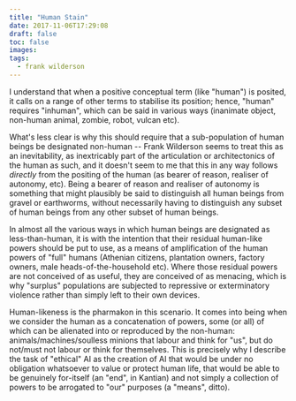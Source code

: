 ```yaml
---
title: "Human Stain"
date: 2017-11-06T17:29:08
draft: false
toc: false
images:
tags: 
  - frank wilderson
---
```

I understand that when a positive conceptual term (like "human") is posited, it calls on a range of other terms to stabilise its position; hence, "human" requires "inhuman", which can be said in various ways (inanimate object, non-human animal, zombie, robot, vulcan etc).

What's less clear is why this should require that a sub-population of human beings be designated non-human -- Frank Wilderson seems to treat this as an inevitability, as inextricably part of the articulation or architectonics of the human as such, and it doesn't seem to me that this in any way follows _directly_ from the positing of the human (as bearer of reason, realiser of autonomy, etc). Being a bearer of reason and realiser of autonomy is something that might plausibly be said to distinguish all human beings from gravel or earthworms, without necessarily having to distinguish any subset of human beings from any other subset of human beings.

In almost all the various ways in which human beings are designated as less-than-human, it is with the intention that their residual human-like powers should be put to use, as a means of amplification of the human powers of "full" humans (Athenian citizens, plantation owners, factory owners, male heads-of-the-household etc). Where those residual powers are not conceived of as useful, they are conceived of as menacing, which is why "surplus" populations are subjected to repressive or exterminatory violence rather than simply left to their own devices.

Human-likeness is the pharmakon in this scenario. It comes into being when we consider the human as a concatenation of powers, some (or all) of which can be alienated into or reproduced by the non-human: animals/machines/soulless minions that labour and think for "us", but do not/must not labour or think for themselves. This is precisely why I describe the task of "ethical" AI as the creation of AI that would be under no obligation whatsoever to value or protect human life, that would be able to be genuinely for-itself (an "end", in Kantian) and not simply a collection of powers to be arrogated to "our" purposes (a "means", ditto).
